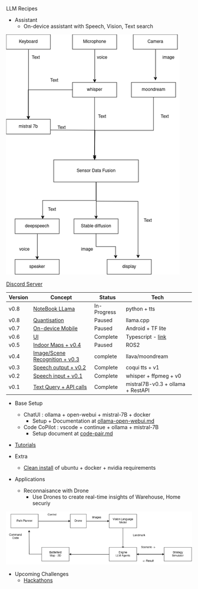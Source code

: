 LLM Recipes

- Assistant
    - On-device assistant with Speech, Vision, Text search
 

!["Multi-modal On-device"](docs/images/on-device.drawio.png "Multi-modal On-device") 


[Discord Server](https://discord.gg/h8ygUwvw)


| Version |Concept | Status | Tech |
|---|---|---|---|
|v0.8| [NoteBook LLama](python/notebooklm) | In-Progress | python + tts  | 
|v0.8| [Quantisation](tutorial/llama.cpp/) | Paused | llama.cpp  | 
|v0.7| [On-device Mobile](tutorial/android/) | Paused | Android + TF lite  | 
|v0.6| [UI](UI) | Complete | Typescript -  [link](https://sanjeevini.me) | 
|v0.5| [Indoor Maps + v0.4](python/reconaissance/reconaissance.py) | Paused | ROS2  | 
|v0.4| [Image/Scene Recognition + v0.3](python/assistant/vision_query.py) | complete | llava/moondream | 
|v0.3| [Speech output + v0.2](python/assistant/speech-to-speech-inference.py) | Complete | coqui tts + v1 | 
|v0.2| [Speech input + v0.1](python/assistant/voice_api_interface.py) | Complete | whisper + ffpmeg + v0 |
|v0.1| [Text Query + API calls](python/assistant/api_interface.py)| Complete | mistral7B-v0.3 + ollama + RestAPI| 

- Base Setup
    - ChatUI  : ollama + open-webui + mistral-7B + docker
        - Setup + Documentation at [ollama-open-webui.md](docs/ollama-open-webui.md)
    - Code CoPilot : vscode + continue + ollama + mistral-7B
        - Setup document at [code-pair.md](docs/code-pair.md)

- [Tutorials](docs/tutorials.md)

- Extra 
    - [Clean install](docs/clean-ubuntu-setup.md) of ubuntu + docker + nvidia requirements

- Applications 
    - Reconnaisance with Drone
        - Use Drones to create real-time insights of Warehouse, Home securiy


!["Reconassiance"](python/reconaissance/reconaissance.drawio.png "Reconaissance")

- Upcoming Challenges
    - [Hackathons](docs/hackathons.md)